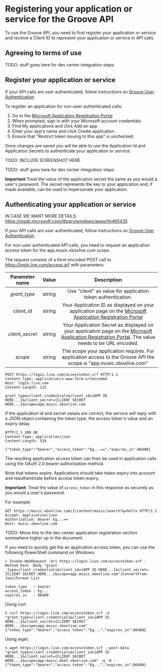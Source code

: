 # Registering your application or service for the Groove API

To use the Groove API, you need to first register your application or
service and receive a Client ID to represent your application or service
in API calls.

## Agreeing to terms of use

TODO: stuff goes here for dev center integration steps

## Register your application or service

If your API calls are user authenticated, follow instructions on
[Groove User Authentication](User-Authentication.md)

To register an application for non-user authenticated calls:
1. Go to the [Microsoft Application Registration Portal](https://account.live.com/developers/applications)
2. When prompted, sign in with your Microsoft account credentials.
3. Find My applications and click Add an app.
4. Enter your app's name and click Create application.
5. Ensure that "Restrict token issuing to this app" is unchecked.

Once changes are saved you will be able to use the Application Id and
Application Secrets to authenticate your application or service.

TODO: INCLUDE SCREENSHOT HERE

TODO: stuff goes here for dev center integration steps

**Important** Treat the value of the application secret the same
as you would a user's password. The secret represents the key to your
application and, if made available, can be used to impersonate your application.

## Authenticating your application or service

IN CASE WE WANT MORE DETAILS: https://msdn.microsoft.com/library/windows/apps/hh465435

If your API calls are user authenticated, follow instructions on
[Groove User Authentication](User-Authentication.md)

For non-user authenticated API calls, you need to request an application
access token for the app.music.xboxlive.com scope.

The request consists of a form encoded POST call to
https://login.live.com/access.srf with parameters:

| Parameter name  | Value  | Description                                                                              |
|:---------------:|:------:|:----------------------------------------------------------------------------------------:|
| *grant_type*    | string | Use "client" as value for application token authentication. |
| *client_id*     | string | Your Application ID as displayed on your application page on the [Microsoft Application Registration Portal](https://account.live.com/developers/applications) |
| *client_secret* | string | Your Application Secret as displayed on your application page on the [Microsoft Application Registration Portal](https://account.live.com/developers/applications). The value needs to be URL encoded. |
| *scope*         | string | The scope your application requires. For application access to the Groove API the scope is "app.music.xboxlive.com" |

```
POST https://login.live.com/accesstoken.srf HTTP/1.1
Content-Type: application/x-www-form-urlencoded
Host: login.live.com
Content-Length: 123

grant_type=client_credentials&client_id={APP ID HERE...}&client_secret={CLIENT SECRET HERE...}&scope=app.music.xboxlive.com
```

If the application id and secret values are correct, the service will
reply with a JSON object containing the token type, the access token's
value and an expiry delay.

```
HTTP/1.1 200 OK
Content-Type: application/json
Content-Length: 524

{"token_type":"bearer","access_token":"Eg...==","expires_in":86400}
```

The resulting application access token can then be used in application
calls using the OAuth 2.0 bearer authorization method.

Note that tokens expire. Applications should take token expiry into
account and reauthenticate before access token expiry.

**Important:** Treat the value of `access_token` in this response as
securely as you would a user's password.


For example:
```
GET https://music.xboxlive.com/1/content/music/search?q=hello HTTP/1.1
Accept: application/json
Authorization: Bearer Eg...==
Host: music.xboxlive.com
```

TODO: Move this to the dev center application registration section somewhere higher up in the document

If you need to quickly get the an application access token, you can use the following PowerShell command on Windows:
```
> Invoke-WebRequest -Uri https://login.live.com/accesstoken.srf -Method Post -Body "grant
_type=client_credentials&client_id={APP ID HERE...}&client_secret={CLIENT SECRET HERE...}&scope=app.music.xboxlive.com"|ConvertFrom-Json|Format-List

token_type   : bearer
access_token : Eg...
expires_in   : 86400
```

Using curl:
```
% curl https://login.live.com/accesstoken.srf -d "grant_type=client_credentials&client_id={APP ID HERE...}&client_secret={CLIENT SECRET HERE...}&scope=app.music.xboxlive.com"
{"token_type":"bearer","access_token":"Eg...","expires_in":86400}
```

Using wget:
```
% wget https://login.live.com/accesstoken.srf --post-data "grant_type=client_credentials&client_id={APP ID HERE...}&client_secret={CLIENT SECRET HERE...}&scope=app.music.dnet.xboxlive.com" -q -O -
{"token_type":"bearer","access_token":"Eg...","expires_in":86400}
```
